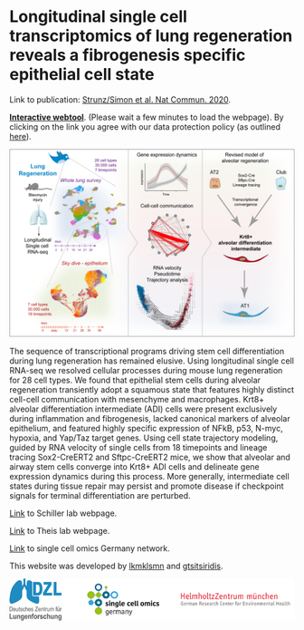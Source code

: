 # Longitudinal single cell transcriptomics of lung regeneration reveals a fibrogenesis specific epithelial cell state 

Link to publication: [Strunz/Simon et al. Nat Commun. 2020](https://www.nature.com/articles/s41467-020-17358-3).

**[Interactive webtool](https://theislab.github.io/LungInjuryRegeneration)**. (Please wait a few minutes to load the webpage). By clicking on the link you agree with our data protection policy (as outlined [here](https://www.helmholtz-muenchen.de/en/imprint/index.html)).

<p align="center"> 
<img src="graphical abstract.jpg">
</p>

The sequence of transcriptional programs driving stem cell differentiation during lung regeneration has remained elusive. Using longitudinal single cell RNA-seq we resolved cellular processes during mouse lung regeneration for 28 cell types. We found that epithelial stem cells during alveolar regeneration transiently adopt a squamous state that features highly distinct cell-cell communication with mesenchyme and macrophages. Krt8+ alveolar differentiation intermediate (ADI) cells were present exclusively during inflammation and fibrogenesis, lacked canonical markers of alveolar epithelium, and featured highly specific expression of NFkB, p53, N-myc, hypoxia, and Yap/Taz target genes. Using cell state trajectory modeling, guided by RNA velocity of single cells from 18 timepoints and lineage tracing Sox2-CreERT2 and Sftpc-CreERT2 mice, we show that alveolar and airway stem cells converge into Krt8+ ADI cells and delineate gene expression dynamics during this process. More generally, intermediate cell states during tissue repair may persist and promote disease if checkpoint signals for terminal differentiation are perturbed.

[Link](https://www.helmholtz-muenchen.de/ilbd/research/ilbdcpc-junior-research-groups/systems-medicine-of-chronic-lung-disease-schiller-lab/scientific-focus/index.html) to Schiller lab webpage. 

[Link](https://www.helmholtz-muenchen.de/icb/research/groups/theis-lab/overview/index.html) to Theis lab webpage. 

[Link](https://www.singlecell.de/) to single cell omics Germany network. 

This website was developed by [lkmklsmn](https://github.com/lkmklsmn) and [gtsitsiridis](https://github.com/gtsitsiridis).

<p></p>
<p align="center"> 
<img src="Overview_logos.png">
</p>
<p></p>





